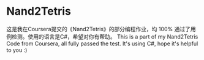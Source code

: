 # Nand2Tetris
这是我在Coursera提交的《Nand2Tetris》的部分编程作业，均 100% 通过了用例检测。使用的语言是C#，希望对你有帮助。
This is a part of my Nand2Tetris Code from Coursera, all fully passed the test. It's using C#, hope it's helpful to you :)
